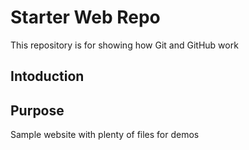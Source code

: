 # Starter Web Repo

This repository is for showing how Git and GitHub work
## Intoduction

## Purpose

Sample website with plenty of files for demos